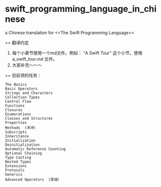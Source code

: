 swift_programming_language_in_chinese
=====================================

a Chinese translation for &lt;&lt;The Swift Programming Language>>

== 翻译约定

1. 每个小章节使用一个md文件。例如： "A Swift Tour" 这个小节，使用 a_swift_tour.md 文件。
2. 大家补充～～～

== 目前领的任务：

    The Basics
    Basic Operators
    Strings and Characters
    Collection Types
    Control Flow
    Functions
    Closures
    Enumerations
    Classes and Structures
    Properties
    Methods  (沛沛）
    Subscripts
    Inheritance
    Initialization
    Deinitialization
    Automatic Reference Counting
    Optional Chaining
    Type Casting
    Nested Types
    Extensions
    Protocols
    Generics
    Advanced Operators  (思维）


